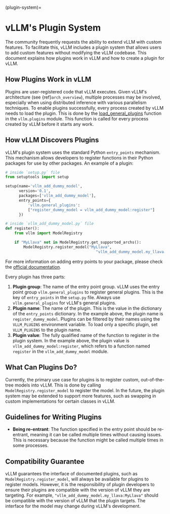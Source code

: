 (plugin-system)=

# vLLM's Plugin System

The community frequently requests the ability to extend vLLM with custom features. To facilitate this, vLLM includes a plugin system that allows users to add custom features without modifying the vLLM codebase. This document explains how plugins work in vLLM and how to create a plugin for vLLM.

## How Plugins Work in vLLM

Plugins are user-registered code that vLLM executes. Given vLLM's architecture (see {ref}`arch_overview`), multiple processes may be involved, especially when using distributed inference with various parallelism techniques. To enable plugins successfully, every process created by vLLM needs to load the plugin. This is done by the [load_general_plugins](https://github.com/vllm-project/vllm/blob/c76ac49d266e27aa3fea84ef2df1f813d24c91c7/vllm/plugins/__init__.py#L16) function in the `vllm.plugins` module. This function is called for every process created by vLLM before it starts any work.

## How vLLM Discovers Plugins

vLLM's plugin system uses the standard Python `entry_points` mechanism. This mechanism allows developers to register functions in their Python packages for use by other packages. An example of a plugin:

```python
# inside `setup.py` file
from setuptools import setup

setup(name='vllm_add_dummy_model',
      version='0.1',
      packages=['vllm_add_dummy_model'],
      entry_points={
          'vllm.general_plugins':
          ["register_dummy_model = vllm_add_dummy_model:register"]
      })

# inside `vllm_add_dummy_model.py` file
def register():
    from vllm import ModelRegistry

    if "MyLlava" not in ModelRegistry.get_supported_archs():
        ModelRegistry.register_model("MyLlava",
                                        "vllm_add_dummy_model.my_llava:MyLlava")
```

For more information on adding entry points to your package, please check the [official documentation](https://setuptools.pypa.io/en/latest/userguide/entry_point.html).

Every plugin has three parts:

1. **Plugin group**: The name of the entry point group. vLLM uses the entry point group `vllm.general_plugins` to register general plugins. This is the key of `entry_points` in the `setup.py` file. Always use `vllm.general_plugins` for vLLM's general plugins.
2. **Plugin name**: The name of the plugin. This is the value in the dictionary of the `entry_points` dictionary. In the example above, the plugin name is `register_dummy_model`. Plugins can be filtered by their names using the `VLLM_PLUGINS` environment variable. To load only a specific plugin, set `VLLM_PLUGINS` to the plugin name.
3. **Plugin value**: The fully qualified name of the function to register in the plugin system. In the example above, the plugin value is `vllm_add_dummy_model:register`, which refers to a function named `register` in the `vllm_add_dummy_model` module.

## What Can Plugins Do?

Currently, the primary use case for plugins is to register custom, out-of-the-tree models into vLLM. This is done by calling `ModelRegistry.register_model` to register the model. In the future, the plugin system may be extended to support more features, such as swapping in custom implementations for certain classes in vLLM.

## Guidelines for Writing Plugins

- **Being re-entrant**: The function specified in the entry point should be re-entrant, meaning it can be called multiple times without causing issues. This is necessary because the function might be called multiple times in some processes.

## Compatibility Guarantee

vLLM guarantees the interface of documented plugins, such as `ModelRegistry.register_model`, will always be available for plugins to register models. However, it is the responsibility of plugin developers to ensure their plugins are compatible with the version of vLLM they are targeting. For example, `"vllm_add_dummy_model.my_llava:MyLlava"` should be compatible with the version of vLLM that the plugin targets. The interface for the model may change during vLLM's development.
